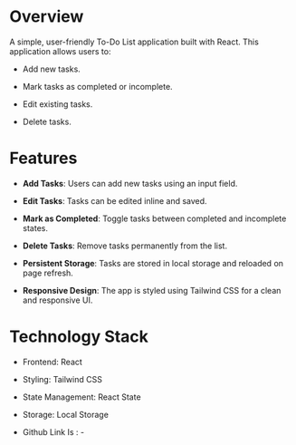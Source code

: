 # Overview
A simple, user-friendly To-Do List application built with React. This application allows users to:

* Add new tasks.

* Mark tasks as completed or incomplete.

* Edit existing tasks.

* Delete tasks.

# Features
* **Add Tasks**: Users can add new tasks using an input field.

* **Edit Tasks**: Tasks can be edited inline and saved.

* **Mark as Completed**: Toggle tasks between completed and incomplete states.

* **Delete Tasks**: Remove tasks permanently from the list.

* **Persistent Storage**: Tasks are stored in local storage and reloaded on page refresh.

* **Responsive Design**: The app is styled using Tailwind CSS for a clean and responsive UI.

# Technology Stack
* Frontend: React
* Styling: Tailwind CSS
* State Management: React State
* Storage: Local Storage

* Github Link Is : - 

